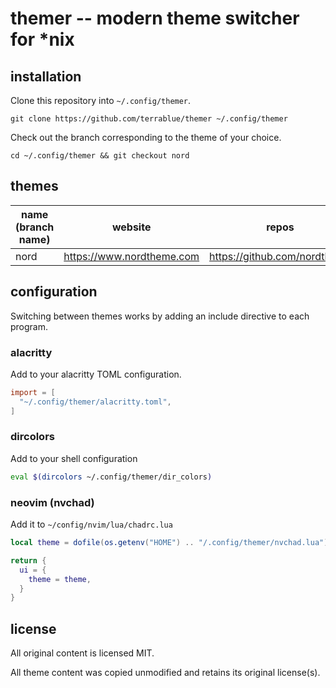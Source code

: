 # themer -- modern theme switcher for *nix

## installation

Clone this repository into `~/.config/themer`.

`git clone https://github.com/terrablue/themer ~/.config/themer`

Check out the branch corresponding to the theme of your choice.

`cd ~/.config/themer && git checkout nord`

## themes

|name (branch name)|website                  |repos                       |
|------------------|-------------------------|----------------------------|
|nord              |https://www.nordtheme.com|https://github.com/nordtheme|

## configuration

Switching between themes works by adding an include directive to each program.

### alacritty

Add to your alacritty TOML configuration.

```toml
import = [
  "~/.config/themer/alacritty.toml",
]
```

### dircolors

Add to your shell configuration

```sh
eval $(dircolors ~/.config/themer/dir_colors)
```

### neovim (nvchad)

Add it to `~/config/nvim/lua/chadrc.lua`

```lua
local theme = dofile(os.getenv("HOME") .. "/.config/themer/nvchad.lua")

return {
  ui = {
    theme = theme,
  }
}
```

## license

All original content is licensed MIT.

All theme content was copied unmodified and retains its original license(s).

